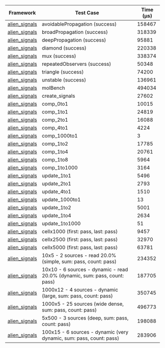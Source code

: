 | Framework | Test Case | Time (μs) |
| --- | --- | --- |
| [alien_signals](https://github.com/medz/alien-signals-dart) | avoidablePropagation (success) | 158467 |
| [alien_signals](https://github.com/medz/alien-signals-dart) | broadPropagation (success) | 318339 |
| [alien_signals](https://github.com/medz/alien-signals-dart) | deepPropagation (success) | 95881 |
| [alien_signals](https://github.com/medz/alien-signals-dart) | diamond (success) | 220338 |
| [alien_signals](https://github.com/medz/alien-signals-dart) | mux (success) | 338374 |
| [alien_signals](https://github.com/medz/alien-signals-dart) | repeatedObservers (success) | 50348 |
| [alien_signals](https://github.com/medz/alien-signals-dart) | triangle (success) | 74200 |
| [alien_signals](https://github.com/medz/alien-signals-dart) | unstable (success) | 136961 |
| [alien_signals](https://github.com/medz/alien-signals-dart) | molBench | 494034 |
| [alien_signals](https://github.com/medz/alien-signals-dart) | create_signals | 27602 |
| [alien_signals](https://github.com/medz/alien-signals-dart) | comp_0to1 | 10015 |
| [alien_signals](https://github.com/medz/alien-signals-dart) | comp_1to1 | 24819 |
| [alien_signals](https://github.com/medz/alien-signals-dart) | comp_2to1 | 16088 |
| [alien_signals](https://github.com/medz/alien-signals-dart) | comp_4to1 | 4224 |
| [alien_signals](https://github.com/medz/alien-signals-dart) | comp_1000to1 | 3 |
| [alien_signals](https://github.com/medz/alien-signals-dart) | comp_1to2 | 17785 |
| [alien_signals](https://github.com/medz/alien-signals-dart) | comp_1to4 | 20761 |
| [alien_signals](https://github.com/medz/alien-signals-dart) | comp_1to8 | 5964 |
| [alien_signals](https://github.com/medz/alien-signals-dart) | comp_1to1000 | 3164 |
| [alien_signals](https://github.com/medz/alien-signals-dart) | update_1to1 | 5496 |
| [alien_signals](https://github.com/medz/alien-signals-dart) | update_2to1 | 2793 |
| [alien_signals](https://github.com/medz/alien-signals-dart) | update_4to1 | 1510 |
| [alien_signals](https://github.com/medz/alien-signals-dart) | update_1000to1 | 13 |
| [alien_signals](https://github.com/medz/alien-signals-dart) | update_1to2 | 5001 |
| [alien_signals](https://github.com/medz/alien-signals-dart) | update_1to4 | 2634 |
| [alien_signals](https://github.com/medz/alien-signals-dart) | update_1to1000 | 51 |
| [alien_signals](https://github.com/medz/alien-signals-dart) | cellx1000 (first: pass, last: pass) | 9457 |
| [alien_signals](https://github.com/medz/alien-signals-dart) | cellx2500 (first: pass, last: pass) | 32970 |
| [alien_signals](https://github.com/medz/alien-signals-dart) | cellx5000 (first: pass, last: pass) | 63781 |
| [alien_signals](https://github.com/medz/alien-signals-dart) | 10x5 - 2 sources - read 20.0% (simple, sum: pass, count: pass) | 234352 |
| [alien_signals](https://github.com/medz/alien-signals-dart) | 10x10 - 6 sources - dynamic - read 20.0% (dynamic, sum: pass, count: pass) | 187705 |
| [alien_signals](https://github.com/medz/alien-signals-dart) | 1000x12 - 4 sources - dynamic (large, sum: pass, count: pass) | 350745 |
| [alien_signals](https://github.com/medz/alien-signals-dart) | 1000x5 - 25 sources (wide dense, sum: pass, count: pass) | 496773 |
| [alien_signals](https://github.com/medz/alien-signals-dart) | 5x500 - 3 sources (deep, sum: pass, count: pass) | 198088 |
| [alien_signals](https://github.com/medz/alien-signals-dart) | 100x15 - 6 sources - dynamic (very dynamic, sum: pass, count: pass) | 283906 |
